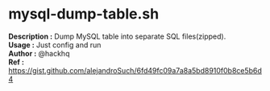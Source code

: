 # mysql-dump-table.sh

**Description :** Dump MySQL table into separate SQL files(zipped).  
**Usage :** Just config and run  
**Author :** @hackhq  
**Ref :** <https://gist.github.com/alejandroSuch/6fd49fc09a7a8a5bd8910f0b8ce5b6d4>